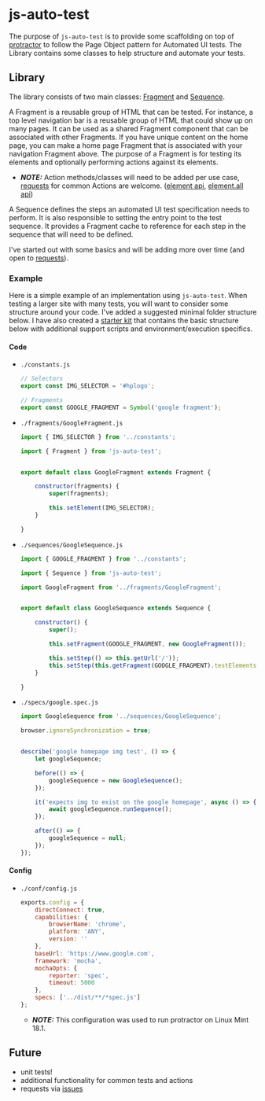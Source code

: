# js-auto-test
The purpose of `js-auto-test` is to provide some scaffolding on top of [protractor](http://www.protractortest.org/) to follow the Page Object pattern for Automated UI tests. The Library contains some classes to help structure and automate your tests.

## Library
The library consists of two main classes: [Fragment](./src/js/Fragment.js) and [Sequence](./src/js/Sequence.js).

A Fragment is a reusable group of HTML that can be tested. For instance, a top level navigation bar is a reusable group of HTML that could show up on many pages. It can be used as a shared Fragment component that can be associated with other Fragments. If you have unique content on the home page, you can make a home page Fragment that is associated with your navigation Fragment above. The purpose of a Fragment is for testing its elements and optionally performing actions against its elements.
- ***NOTE:*** Action methods/classes will need to be added per use case, [requests](https://github.com/aeilers/js-auto-test/issues) for common Actions are welcome. ([element api](http://www.protractortest.org/#/api?view=ElementFinder), [element.all api](http://www.protractortest.org/#/api?view=ElementArrayFinder))

A Sequence defines the steps an automated UI test specification needs to perform. It is also responsible to setting the entry point to the test sequence. It provides a Fragment cache to reference for each step in the sequence that will need to be defined.

I've started out with some basics and will be adding more over time (and open to [requests](https://github.com/aeilers/js-auto-test/issues)).

### Example
Here is a simple example of an implementation using `js-auto-test`. When testing a larger site with many tests, you will want to consider some structure around your code. I've added a suggested minimal folder structure below. I have also created a [starter kit](https://github.com/aeilers/docker-auto-test-starter) that contains the basic structure below with additional support scripts and environment/execution specifics.

#### Code
- `./constants.js`
  ```javascript
  // Selectors
  export const IMG_SELECTOR = '#hplogo';

  // Fragments
  export const GOOGLE_FRAGMENT = Symbol('google fragment');
  ```

- `./fragments/GoogleFragment.js`
  ```javascript
  import { IMG_SELECTOR } from '../constants';

  import { Fragment } from 'js-auto-test';


  export default class GoogleFragment extends Fragment {

      constructor(fragments) {
          super(fragments);

          this.setElement(IMG_SELECTOR);
      }

  }
  ```

- `./sequences/GoogleSequence.js`
  ```javascript
  import { GOOGLE_FRAGMENT } from '../constants';

  import { Sequence } from 'js-auto-test';

  import GoogleFragment from '../fragments/GoogleFragment';


  export default class GoogleSequence extends Sequence {

      constructor() {
          super();

          this.setFragment(GOOGLE_FRAGMENT, new GoogleFragment());

          this.setStep(() => this.getUrl('/'));
          this.setStep(this.getFragment(GOOGLE_FRAGMENT).testElements);
      }

  }
  ```

- `./specs/google.spec.js`
  ```javascript
  import GoogleSequence from '../sequences/GoogleSequence';

  browser.ignoreSynchronization = true;


  describe('google homepage img test', () => {
      let googleSequence;

      before(() => {
          googleSequence = new GoogleSequence();
      });

      it('expects img to exist on the google homepage', async () => {
          await googleSequence.runSequence();
      });

      after(() => {
          googleSequence = null;
      });
  });
  ```

#### Config
- `./conf/config.js`
  ```javascript
  exports.config = {
      directConnect: true,
      capabilities: {
          browserName: 'chrome',
          platform: 'ANY',
          version: ''
      },
      baseUrl: 'https://www.google.com',
      framework: 'mocha',
      mochaOpts: {
          reporter: 'spec',
          timeout: 5000
      },
      specs: ['../dist/**/*spec.js']
  };
  ```
  - ***NOTE:*** This configuration was used to run protractor on Linux Mint 18.1.

## Future
- unit tests!
- additional functionality for common tests and actions
- requests via [issues](https://github.com/aeilers/js-auto-test/issues)
